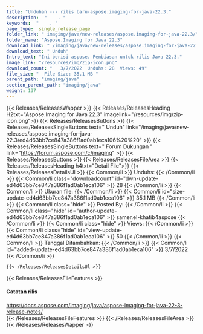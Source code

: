 ```yaml
---
title: "Unduhan --- rilis baru-aspose.imaging-for-java-22.3." 
description:  "    . " 
keywords:  "    . " 
page_type:  single_release_page
folder_link: " imaging/java/new-releases/aspose.imaging-for-java-22.3/"
folder_name: "Aspose.Imaging for Java 22.3"
download_link: " /imaging/java/new-releases/aspose.imaging-for-java-22.3/ed4d63bb7ce847a386f1ad0ab1eca106"
download_text: " Unduh"
Intro_text: "Ini berisi aspose. Pembiasan untuk rilis Java 22.3."
image_link: "/resources/img/zip-icon.png"
download_count: "   3/7/2022  Unduhs: 28  Views: 49"
file_size: "  File Size: 35.1 MB "
parent_path: "imaging/java"
section_parent_path: "imaging/java"
weight: 137
---
```


{{< Releases/ReleasesWapper >}}
  {{< Releases/ReleasesHeading H2txt="Aspose.Imaging for Java 22.3" imagelink="/resources/img/zip-icon.png">}}
  {{< Releases/ReleasesButtons >}}
    {{< Releases/ReleasesSingleButtons text=" Unduh" link="/imaging/java/new-releases/aspose.imaging-for-java-22.3/ed4d63bb7ce847a386f1ad0ab1eca106%20%20" >}}
    {{< Releases/ReleasesSingleButtons text=" Forum Dukungan " link="https://forum.aspose.com/c/imaging" >}}
  {{< Releases/ReleasesButtons >}}
  {{< Releases/ReleasesFileArea >}}
    {{< Releases/ReleasesHeading h4txt="Detail File">}}
    {{< Releases/ReleasesDetailsUl >}}
            {{< Common/li  >}} Unduhs: {{< /Common/li >}} 
      {{< Common/li class="downloadcount" id="dwn-update-ed4d63bb7ce847a386f1ad0ab1eca106" >}} 28 {{< /Common/li >}} 
      {{< Common/li  >}} Ukuran file: {{< /Common/li >}} 
      {{< Common/li id="size-update-ed4d63bb7ce847a386f1ad0ab1eca106" >}} 35.1 MB {{< /Common/li >}} 
      {{< Common/li  class="hide" >}} Posted By: {{< /Common/li >}} 
      {{< Common/li class="hide" id="author-update-ed4d63bb7ce847a386f1ad0ab1eca106" >}} samer.el-khatib4aspose {{< /Common/li >}} 
      {{< Common/li class="hide"  >}} Views: {{< /Common/li >}} 
      {{< Common/li class="hide" id="view-update-ed4d63bb7ce847a386f1ad0ab1eca106" >}} 50 {{< /Common/li >}} 
      {{< Common/li  >}} Tanggal Ditambahkan: {{< /Common/li >}} 
      {{< Common/li id="added-update-ed4d63bb7ce847a386f1ad0ab1eca106" >}} 3/7/2022 {{< /Common/li >}} 

    {{< /Releases/ReleasesDetailsUl >}}

  {{< Releases/ReleasesFileFeatures >}}
      <h4>Catatan rilis</h4><div><a href="https://docs.aspose.com/imaging/java/aspose-imaging-for-java-22-3-release-notes/">https://docs.aspose.com/imaging/java/aspose-imaging-for-java-22-3-release-notes/</a></div>
  {{< /Releases/ReleasesFileFeatures >}}
 {{< /Releases/ReleasesFileArea >}}
{{< /Releases/ReleasesWapper >}}


